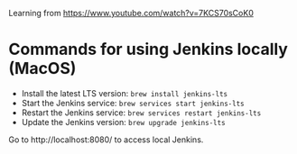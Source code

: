 Learning from https://www.youtube.com/watch?v=7KCS70sCoK0

# Commands for using Jenkins locally (MacOS)
- Install the latest LTS version: `brew install jenkins-lts`
- Start the Jenkins service: `brew services start jenkins-lts`
- Restart the Jenkins service: `brew services restart jenkins-lts`
- Update the Jenkins version: `brew upgrade jenkins-lts`

Go to http://localhost:8080/ to access local Jenkins.

